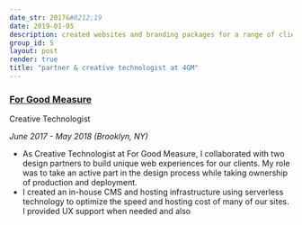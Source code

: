 ```yaml
---
date_str: 2017&#8212;19
date: 2019-01-05
description: created websites and branding packages for a range of clients alongside two graphic designers; aided in business oprerations and client acquisition
group_id: 5
layout: post
render: true
title: "partner & creative technologist at 4GM"
---
```


### [For Good Measure](http://forgoodmeasure.us/)

Creative Technologist

*June 2017 - May 2018 (Brooklyn, NY)*

- As Creative Technologist at For Good Measure, I collaborated with two design partners to build unique web experiences for our clients. My role was to take an active part in the design process while taking ownership of production and deployment.
- I created an in-house CMS and hosting infrastructure using serverless technology to optimize the speed and hosting cost of many of our sites. I provided UX support when needed and also